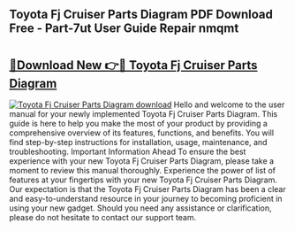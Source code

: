 ## Toyota Fj Cruiser Parts Diagram PDF Download Free - Part-7ut User Guide Repair nmqmt

# <h2><a href="http://dfm7k4l.blite.top/?on=Toyota+Fj+Cruiser+Parts+Diagram">🔗Download New 👉🔴 Toyota Fj Cruiser Parts Diagram</a></h2>

[![Toyota Fj Cruiser Parts Diagram download](https://i.imgur.com/lujVjoI.png)](http://dfm7k4l.blite.top/?on=Toyota+Fj+Cruiser+Parts+Diagram)
Hello and welcome to the user manual for your newly implemented Toyota Fj Cruiser Parts Diagram. This guide is here to help you make the most of your product by providing a comprehensive overview of its features, functions, and benefits. You will find step-by-step instructions for installation, usage, maintenance, and troubleshooting. Important Information Ahead To ensure the best experience with your new Toyota Fj Cruiser Parts Diagram, please take a moment to review this manual thoroughly. Experience the power of list of features at your fingertips with your new Toyota Fj Cruiser Parts Diagram. Our expectation is that the Toyota Fj Cruiser Parts Diagram has been a clear and easy-to-understand resource in your journey to becoming proficient in using your new gadget. Should you need any assistance or clarification, please do not hesitate to contact our support team.
